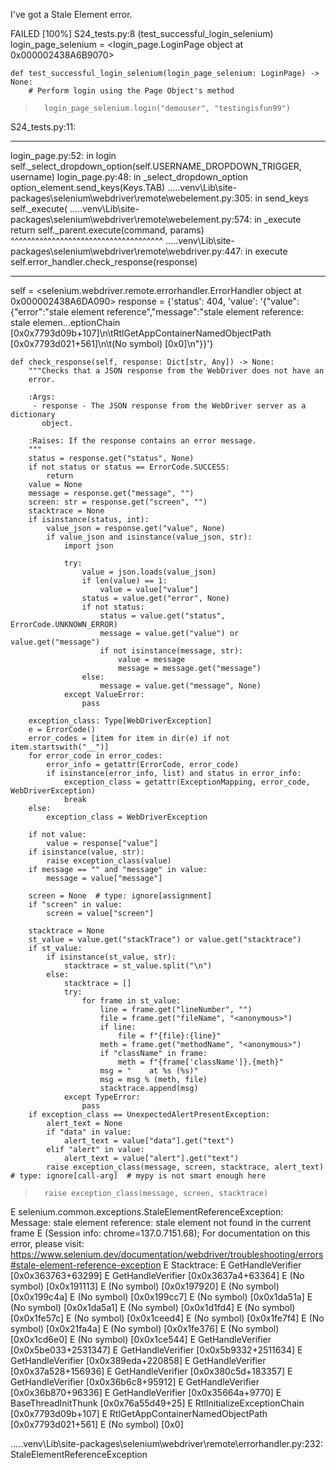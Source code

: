 I've got a Stale Element error.

FAILED                      [100%]
S24_tests.py:8 (test_successful_login_selenium)
login_page_selenium = <login_page.LoginPage object at 0x000002438A6B9070>

    def test_successful_login_selenium(login_page_selenium: LoginPage) -> None:
        # Perform login using the Page Object's method
>       login_page_selenium.login("demouser", "testingisfun99")

S24_tests.py:11: 
_ _ _ _ _ _ _ _ _ _ _ _ _ _ _ _ _ _ _ _ _ _ _ _ _ _ _ _ _ _ _ _ _ _ _ _ _ _ _ _
login_page.py:52: in login
    self._select_dropdown_option(self.USERNAME_DROPDOWN_TRIGGER, username)
login_page.py:48: in _select_dropdown_option
    option_element.send_keys(Keys.TAB)
..\..\.venv\Lib\site-packages\selenium\webdriver\remote\webelement.py:305: in send_keys
    self._execute(
..\..\.venv\Lib\site-packages\selenium\webdriver\remote\webelement.py:574: in _execute
    return self._parent.execute(command, params)
           ^^^^^^^^^^^^^^^^^^^^^^^^^^^^^^^^^^^^^
..\..\.venv\Lib\site-packages\selenium\webdriver\remote\webdriver.py:447: in execute
    self.error_handler.check_response(response)
_ _ _ _ _ _ _ _ _ _ _ _ _ _ _ _ _ _ _ _ _ _ _ _ _ _ _ _ _ _ _ _ _ _ _ _ _ _ _ _

self = <selenium.webdriver.remote.errorhandler.ErrorHandler object at 0x000002438A6DA090>
response = {'status': 404, 'value': '{"value":{"error":"stale element reference","message":"stale element reference: stale elemen...eptionChain [0x0x7793d09b+107]\\n\\tRtlGetAppContainerNamedObjectPath [0x0x7793d021+561]\\n\\t(No symbol) [0x0]\\n"}}'}

    def check_response(self, response: Dict[str, Any]) -> None:
        """Checks that a JSON response from the WebDriver does not have an
        error.
    
        :Args:
         - response - The JSON response from the WebDriver server as a dictionary
           object.
    
        :Raises: If the response contains an error message.
        """
        status = response.get("status", None)
        if not status or status == ErrorCode.SUCCESS:
            return
        value = None
        message = response.get("message", "")
        screen: str = response.get("screen", "")
        stacktrace = None
        if isinstance(status, int):
            value_json = response.get("value", None)
            if value_json and isinstance(value_json, str):
                import json
    
                try:
                    value = json.loads(value_json)
                    if len(value) == 1:
                        value = value["value"]
                    status = value.get("error", None)
                    if not status:
                        status = value.get("status", ErrorCode.UNKNOWN_ERROR)
                        message = value.get("value") or value.get("message")
                        if not isinstance(message, str):
                            value = message
                            message = message.get("message")
                    else:
                        message = value.get("message", None)
                except ValueError:
                    pass
    
        exception_class: Type[WebDriverException]
        e = ErrorCode()
        error_codes = [item for item in dir(e) if not item.startswith("__")]
        for error_code in error_codes:
            error_info = getattr(ErrorCode, error_code)
            if isinstance(error_info, list) and status in error_info:
                exception_class = getattr(ExceptionMapping, error_code, WebDriverException)
                break
        else:
            exception_class = WebDriverException
    
        if not value:
            value = response["value"]
        if isinstance(value, str):
            raise exception_class(value)
        if message == "" and "message" in value:
            message = value["message"]
    
        screen = None  # type: ignore[assignment]
        if "screen" in value:
            screen = value["screen"]
    
        stacktrace = None
        st_value = value.get("stackTrace") or value.get("stacktrace")
        if st_value:
            if isinstance(st_value, str):
                stacktrace = st_value.split("\n")
            else:
                stacktrace = []
                try:
                    for frame in st_value:
                        line = frame.get("lineNumber", "")
                        file = frame.get("fileName", "<anonymous>")
                        if line:
                            file = f"{file}:{line}"
                        meth = frame.get("methodName", "<anonymous>")
                        if "className" in frame:
                            meth = f"{frame['className']}.{meth}"
                        msg = "    at %s (%s)"
                        msg = msg % (meth, file)
                        stacktrace.append(msg)
                except TypeError:
                    pass
        if exception_class == UnexpectedAlertPresentException:
            alert_text = None
            if "data" in value:
                alert_text = value["data"].get("text")
            elif "alert" in value:
                alert_text = value["alert"].get("text")
            raise exception_class(message, screen, stacktrace, alert_text)  # type: ignore[call-arg]  # mypy is not smart enough here
>       raise exception_class(message, screen, stacktrace)
E       selenium.common.exceptions.StaleElementReferenceException: Message: stale element reference: stale element not found in the current frame
E         (Session info: chrome=137.0.7151.68); For documentation on this error, please visit: https://www.selenium.dev/documentation/webdriver/troubleshooting/errors#stale-element-reference-exception
E       Stacktrace:
E       	GetHandleVerifier [0x0x363763+63299]
E       	GetHandleVerifier [0x0x3637a4+63364]
E       	(No symbol) [0x0x191113]
E       	(No symbol) [0x0x197920]
E       	(No symbol) [0x0x199c4a]
E       	(No symbol) [0x0x199cc7]
E       	(No symbol) [0x0x1da51a]
E       	(No symbol) [0x0x1da5a1]
E       	(No symbol) [0x0x1d1fd4]
E       	(No symbol) [0x0x1fe57c]
E       	(No symbol) [0x0x1ceed4]
E       	(No symbol) [0x0x1fe7f4]
E       	(No symbol) [0x0x21fa4a]
E       	(No symbol) [0x0x1fe376]
E       	(No symbol) [0x0x1cd6e0]
E       	(No symbol) [0x0x1ce544]
E       	GetHandleVerifier [0x0x5be033+2531347]
E       	GetHandleVerifier [0x0x5b9332+2511634]
E       	GetHandleVerifier [0x0x389eda+220858]
E       	GetHandleVerifier [0x0x37a528+156936]
E       	GetHandleVerifier [0x0x380c5d+183357]
E       	GetHandleVerifier [0x0x36b6c8+95912]
E       	GetHandleVerifier [0x0x36b870+96336]
E       	GetHandleVerifier [0x0x35664a+9770]
E       	BaseThreadInitThunk [0x0x76a55d49+25]
E       	RtlInitializeExceptionChain [0x0x7793d09b+107]
E       	RtlGetAppContainerNamedObjectPath [0x0x7793d021+561]
E       	(No symbol) [0x0]

..\..\.venv\Lib\site-packages\selenium\webdriver\remote\errorhandler.py:232: StaleElementReferenceException

